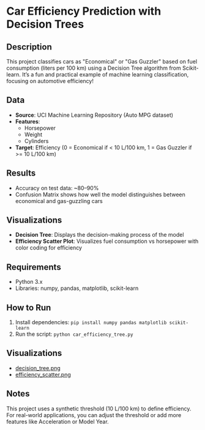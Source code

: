# Car Efficiency Prediction with Decision Trees

## Description
This project classifies cars as "Economical" or "Gas Guzzler" based on fuel consumption (liters per 100 km) using a Decision Tree algorithm from Scikit-learn. It’s a fun and practical example of machine learning classification, focusing on automotive efficiency!

## Data
- **Source**: UCI Machine Learning Repository (Auto MPG dataset)
- **Features**: 
  - Horsepower
  - Weight
  - Cylinders
- **Target**: Efficiency (0 = Economical if < 10 L/100 km, 1 = Gas Guzzler if >= 10 L/100 km)

## Results
- Accuracy on test data: ~80–90%
- Confusion Matrix shows how well the model distinguishes between economical and gas-guzzling cars

## Visualizations
- **Decision Tree**: Displays the decision-making process of the model
- **Efficiency Scatter Plot**: Visualizes fuel consumption vs horsepower with color coding for efficiency

## Requirements
- Python 3.x
- Libraries: numpy, pandas, matplotlib, scikit-learn

## How to Run
1. Install dependencies: `pip install numpy pandas matplotlib scikit-learn`
2. Run the script: `python car_efficiency_tree.py`

## Visualizations
- [decision_tree.png](https://github.com/AndreySukhanov/ML_decision_tree_Car_efficiency/blob/9e07494ce86bc2678aa5562a79c02c2106d8622f/decision_tree.png)
- [efficiency_scatter.png](#)

## Notes
This project uses a synthetic threshold (10 L/100 km) to define efficiency. For real-world applications, you can adjust the threshold or add more features like Acceleration or Model Year.
